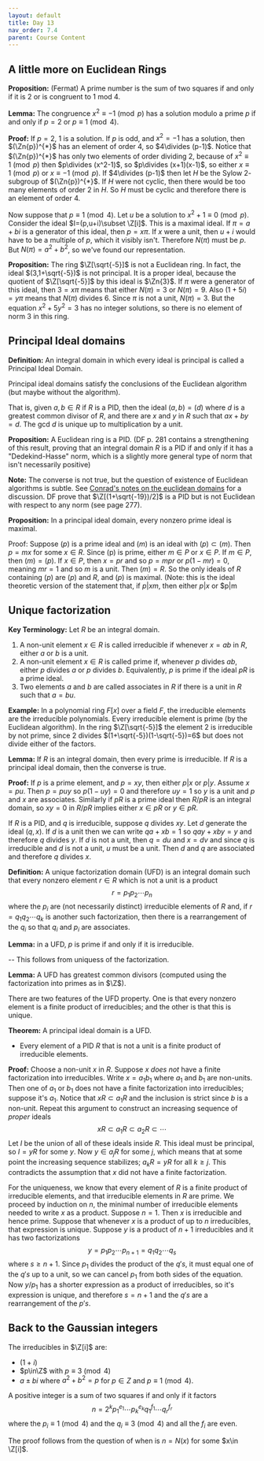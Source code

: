 ```yaml
---
layout: default
title: Day 13
nav_order: 7.4
parent: Course Content
---
```


## A little more on Euclidean Rings

**Proposition:** (Fermat) A prime number is the sum of two squares if and only if it is $2$ or is congruent to $1$ mod $4$. 

**Lemma:** The congruence $x^2\equiv -1\pmod{p}$ has a solution modulo a prime $p$ if and only if $p=2$ or $p\equiv 1\pmod{4}$. 

**Proof:** If $p=2$, $1$ is a solution.  If $p$ is odd, and $x^2=-1$ has a solution, then $(\Zn{p})^{*}$ has an element of order $4$, so $4\divides (p-1)$. 
Notice that $(\Zn{p})^{*}$ has only two elements of order dividing $2$, because of $x^2\equiv 1\pmod{p}$ then $p\divides (x^2-1)$, so $p\divides (x+1)(x-1)$, so either $x\equiv 1\pmod{p}$
or $x\equiv -1\pmod{p}$.  If $4\divides (p-1)$ then let $H$ be the Sylow $2$-subgroup of $(\Zn{p})^{*}$.  If $H$ were not cyclic, then there would be too many elements of order $2$ in $H$.
So $H$ must be cyclic and therefore there is an element of order $4$.

Now suppose that $p\equiv 1\pmod{4}$.  Let $u$ be a solution to $x^2+1\equiv 0\pmod{p}$.  Consider the ideal $I=(p,u+i)\subset \Z[i]$. This is a maximal ideal.
If $\pi=a+bi$ is a generator of this ideal, then $p=x\pi$.  If $x$ were a unit, then $u+i$ would have to be a multiple of $p$, which it visibly isn't.  Therefore $N(\pi)$ must be $p$.  
But $N(\pi)=a^2+b^2$, so we've found our representation. 

**Proposition:** The ring $\Z[\sqrt{-5}]$ is not a Euclidean ring.  In fact, the ideal $(3,1+\sqrt{-5})$ is not principal. It is a proper ideal, because the quotient of $\Z[\sqrt{-5}]$ by this ideal
is $\Zn{3}$.  If $\pi$ were a generator of this ideal,
then $3=x\pi$ means that either $N(\pi)=3$ or $N(\pi)=9$.  Also $(1+5i)=y\pi$ means that $N(\pi)$ divides $6$.  Since $\pi$ is not a unit, 
$N(\pi)=3$.  But the equation $x^2+5y^2=3$ has no integer solutions, so there is no element of norm 3 in this ring.  



## Principal Ideal domains

**Definition:** An integral domain in which every ideal is principal is called a Principal Ideal Domain.

Principal ideal domains satisfy the conclusions of the Euclidean algorithm (but maybe without the algorithm).

That is, given $a,b\in R$ if $R$ is a PID, then the ideal $(a,b)=(d)$ where $d$ is a greatest common
divisor of $R$, and there are $x$ and $y$ in $R$ such that $ax+by=d$.  The gcd $d$ is unique up to multiplication by a unit.

**Proposition:** A Euclidean ring is a PID. (DF p. 281 contains a strengthening of this result, proving
that an integral domain $R$ is a PID if and only if it has a "Dedekind-Hasse" norm, which is a slightly
more general type of norm that isn't necessarily positive)

**Note:** The converse is not true, but the question of existence of Euclidean algorithms is subtle.  See
[Conrad's notes on the euclidean domains](https://kconrad.math.uconn.edu/blurbs/ringtheory/euclideanrk.pdf) for a discussion.  DF prove that $\Z[(1+\sqrt{-19})/2]$ is a PID but is not Euclidean with respect to any norm (see page 277).

**Proposition:** In a principal ideal domain, every nonzero prime ideal is maximal.

Proof: Suppose $(p)$ is a prime ideal and $(m)$ is an ideal with $(p)\subset (m)$.  Then 
$p=mx$ for some $x\in R$.  Since (p) is prime, either $m\in P$ or $x\in P$.  If $m\in P$, then $(m)=(p)$.
If $x\in P$, then $x=pr$ and so $p=mpr$ or $p(1-mr)=0$, meaning $mr=1$ and so $m$ is a unit.
Then $(m)=R$.  So the only ideals of $R$ containing $(p)$ are $(p)$ and $R$, and $(p)$ is maximal.
(Note: this is the ideal theoretic version of the statement that, if $p|xm$, then either $p|x$ or $p|m




## Unique factorization

**Key Terminology:** Let $R$ be an integral domain. 

1. A non-unit element $x\in R$ is called irreducible if whenever $x=ab$ in $R$, either $a$ or $b$ is a unit.
2. A non-unit element $x\in R$ is called prime if, whenever $p$ divides $ab$, either $p$ divides $a$ or $p$ divides $b$. Equivalently,
$p$ is prime if the ideal $pR$ is a prime ideal.
3. Two elements $a$ and $b$ are called associates in $R$ if there is a unit in $R$ such that $a=bu$. 

**Example:** In a polynomial ring $F[x]$ over a field $F$, the irreducible elements are the irreducible polynomials.
Every irreducible element is prime (by the Euclidean algorithm).  In the ring $\Z[\sqrt{-5}]$ the element
$2$ is irreducible by not prime, since $2$ divides $(1+\sqrt{-5})(1-\sqrt{-5})=6$ but does not divide either
of the factors. 

**Lemma:** If $R$ is an integral domain, then every prime is irreducible.  If $R$ is a principal ideal domain, then the converse is true. 

**Proof:** If $p$ is a prime element, and $p=xy$, then either $p|x$ or $p|y$.  Assume $x=pu$. Then $p=puy$
so $p(1-uy)=0$ and therefore $uy=1$ so $y$ is a unit and $p$ and $x$ are associates. Similarly if $pR$ is a prime
ideal then $R/pR$ is an integral domain, so $xy=0$ in $R/pR$ implies either $x\in pR$ or $y\in pR$.

If $R$ is a PID, and $q$ is irreducible, suppose $q$ divides $xy$.  Let $d$ generate the ideal $(q,x)$. 
If $d$ is a unit then we can write $qa+xb=1$ so $qay+xby=y$ and therefore $q$ divides $y$.  If $d$ is not a unit,
then $q=du$ and $x=dv$ and since $q$ is irreducible and $d$ is not a unit, $u$ must be a unit.  Then
$d$ and $q$ are associated and therefore $q$ divides $x$.

**Definition:** A unique factorization domain (UFD) is an integral domain such that every nonzero element $r\in R$ which is not a unit is a product
$$
r=p_1p_2\cdots p_n
$$
where the $p_{i}$ are (not necessarily distinct) irreducible elements of $R$ and, if $r=q_1q_2\cdots q_k$ is another such factorization, then there is a rearrangement of the $q_{i}$ so that $q_{i}$ and $p_{i}$ are associates.

**Lemma:** in a UFD, $p$ is prime if and only if it is irreducible. 

-- This follows from uniquess of the factorization.

**Lemma:** A UFD has greatest common divisors (computed using the factorization into primes as in $\Z$).

There are two features of the UFD property.  One is that every nonzero element is a finite product of irreducibles;
and the other is that this is unique.  

**Theorem:** A principal ideal domain is a UFD.

- Every element of a PID $R$ that is not a unit is a finite product of irreducible elements. 

**Proof:** Choose a non-unit $x$ in $R$.  Suppose $x$ *does not* have a finite factorization into irreducibles.
Write $x=a_1b_1$ where $a_1$ and $b_1$ are non-units.  Then one of $a_1$ or $b_1$ does not have a finite factorization
into irreducibles; suppose it's $a_1$.  Notice that $xR\subset a_1R$ and the inclusion is strict since $b$ is a non-unit. Repeat this argument to construct an increasing sequence of *proper* ideals
$$
xR\subset a_1R\subset a_2R\subset\cdots
$$
Let $I$ be the union of all of these ideals inside $R$. This ideal must be principal, so $I=yR$ for some $y$.
Now $y\in a_{j}R$ for some $j$, which means that at some point the increasing sequence stabilizes;
$a_{k}R=yR$ for all $k\ge j$.  This contradicts the assumption that $x$ did not have a finite factorization.

For the uniqueness, we know that every element of $R$ is a finite product of irreducible elements, and that
irreducible elements in $R$ are prime.  We proceed by induction on $n$, the minimal number of irreducible
elements needed to write $x$ as a product.  Suppose $n=1$.  Then $x$ is irreducible and hence prime.
Suppose that whenever $x$ is a product of up to $n$ irreducibles, that expression is unique.  Suppose
$y$ is a product of $n+1$ irreducibles and it has two factorizations
$$
y=p_1 p_2\cdots p_{n+1}=q_{1} q_{2}\cdots q_{s}
$$
where $s\ge n+1$. Since $p_1$ divides the product of the $q's$, it must equal one of the $q's$ up to a unit,
so we can cancel $p_1$ from both sides of the equation.  Now $y/p_1$ has a shorter expression as a product
of irreducibles, so it's expression is unique, and therefore $s=n+1$ and the $q's$ are a rearrangement of the $p's$. 

## Back to the Gaussian integers

The irreducibles in $\Z[i]$ are:
- $(1+i)$
- $p\in\Z$ with $p\equiv 3\pmod{4}$
- $a\pm bi$ where $a^2+b^2=p$ for $p\in Z$ and $p\equiv 1\pmod{4}$.

A positive integer is a sum of two squares if and only if it factors 
$$
n=2^k p_1^{e_1}\cdots p_k^{e_k}q_{1}^{f_1}\cdots q_{r}^{f_{r}}
$$
where the $p_{i}\equiv 1\pmod{4}$ and the $q_{i}\equiv 3\pmod{4}$ and all the $f_{i}$ are even.

The proof follows from the question of when is $n=N(x)$ for some $x\in \Z[i]$.


